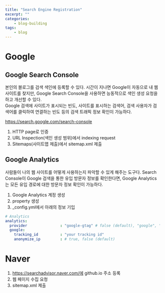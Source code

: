 ```yaml
---
title: "Search Engine Registration"
excerpt: ""
categories:
    - blog-building
tags:
    - blog
---
```

# Google
## Google Search Console
본인의 블로그를 검색 색인에 등록할 수 있다. 시간이 지나면 Google이 자동으로 내 웹사이트를 찾지만, Google Search Console을 사용하면 능동적으로 색인 생성 요청을 하고 개선할 수 있다.  
Google 검색에 사이트가 표시되는 빈도, 사이트를 표시하는 검색어, 검색 사용자가 검색어를 클릭하여 연결하는 빈도 등의 검색 트래픽 정보 확인이 가능하다.

https://search.google.com/search-console

1. HTTP page로 인증
2. URL Inspection(색인 생성 범위)에서 indexing request
3. Sitemaps(사이트맵 제출)에서 sitemap.xml 제출

## Google Analytics
사람들이 나의 웹 사이트를 어떻게 사용하는지 파악할 수 있게 해주는 도구다. Search Console이 Google 검색을 통한 유입 방문자 정보를 확인한다면, Google Analytics는 모든 유입 경로에 대한 방문자 정보 확인이 가능하다.  

1. Google Analytics 계정 생성
2. property 생성
3. _config.yml에서 아래의 정보 기입

```yaml
# Analytics
analytics:
  provider               : "google-gtag" # false (default), "google", "google-universal", "custom"
  google:
    tracking_id          : "your tracking id"
    anonymize_ip         : # true, false (default)
```

# Naver
1. https://searchadvisor.naver.com/에 github.io 주소 등록
2. 웹 페이지 수집 요청
2. sitemap.xml 제출